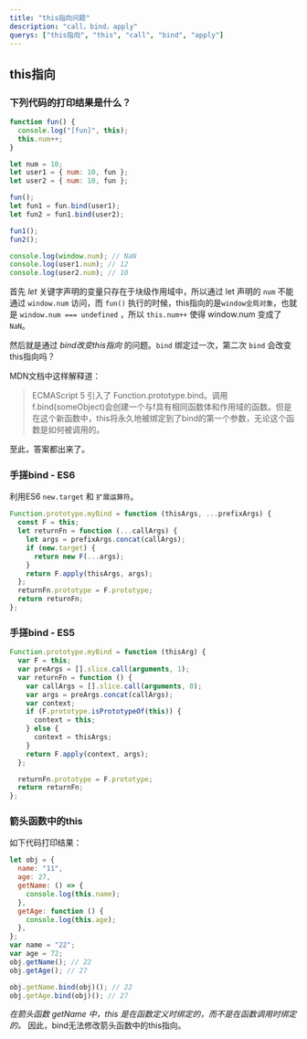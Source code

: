 ```yaml
---
title: "this指向问题"
description: "call，bind，apply"
querys: ["this指向", "this", "call", "bind", "apply"]
---
```


## this指向

### 下列代码的打印结果是什么？

```js
function fun() {
  console.log("[fun]", this);
  this.num++;
}

let num = 10;
let user1 = { num: 10, fun };
let user2 = { num: 10, fun };

fun();
let fun1 = fun.bind(user1);
let fun2 = fun1.bind(user2);

fun1();
fun2();

console.log(window.num); // NaN
console.log(user1.num); // 12
console.log(user2.num); // 10
```

首先 _let_ 关键字声明的变量只存在于块级作用域中，所以通过 let 声明的 `num` 不能通过 `window.num` 访问，而 `fun()` 执行的时候，this指向的是`window全局对象`，也就是 `window.num === undefined` ，所以 `this.num++` 使得 window.num 变成了 `NaN`。

然后就是通过 _bind改变this指向_ 的问题。`bind` 绑定过一次，第二次 `bind` 会改变this指向吗？

MDN文档中这样解释道：

> ECMAScript 5 引入了 Function.prototype.bind。调用f.bind(someObject)会创建一个与f具有相同函数体和作用域的函数。但是在这个新函数中，this将永久地被绑定到了bind的第一个参数，无论这个函数是如何被调用的。

至此，答案都出来了。

### 手搓bind - ES6

利用ES6 `new.target` 和 `扩展运算符`。

```js
Function.prototype.myBind = function (thisArgs, ...prefixArgs) {
  const F = this;
  let returnFn = function (...callArgs) {
    let args = prefixArgs.concat(callArgs);
    if (new.target) {
      return new F(...args);
    }
    return F.apply(thisArgs, args);
  };
  returnFn.prototype = F.prototype;
  return returnFn;
};
```

### 手搓bind - ES5

```js
Function.prototype.myBind = function (thisArg) {
  var F = this;
  var preArgs = [].slice.call(arguments, 1);
  var returnFn = function () {
    var callArgs = [].slice.call(arguments, 0);
    var args = preArgs.concat(callArgs);
    var context;
    if (F.prototype.isPrototypeOf(this)) {
      context = this;
    } else {
      context = thisArgs;
    }
    return F.apply(context, args);
  };

  returnFn.prototype = F.prototype;
  return returnFn;
};
```

### 箭头函数中的this

如下代码打印结果：

```js
let obj = {
  name: "11",
  age: 27,
  getName: () => {
    console.log(this.name);
  },
  getAge: function () {
    console.log(this.age);
  },
};
var name = "22";
var age = 72;
obj.getName(); // 22
obj.getAge(); // 27

obj.getName.bind(obj)(); // 22
obj.getAge.bind(obj)(); // 27
```

_在箭头函数 getName 中，this 是在函数定义时绑定的，而不是在函数调用时绑定的。_ 因此，bind无法修改箭头函数中的this指向。
